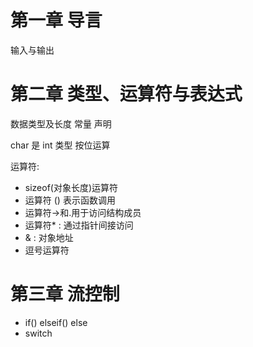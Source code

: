 # 第一章 导言
输入与输出

# 第二章 类型、运算符与表达式
数据类型及长度
常量
声明

char 是 int 类型
按位运算

运算符:
- sizeof(对象长度)运算符
- 运算符 () 表示函数调用
- 运算符->和.用于访问结构成员
- 运算符* : 通过指针间接访问
- & : 对象地址
- 逗号运算符

# 第三章 流控制
- if() elseif() else
- switch